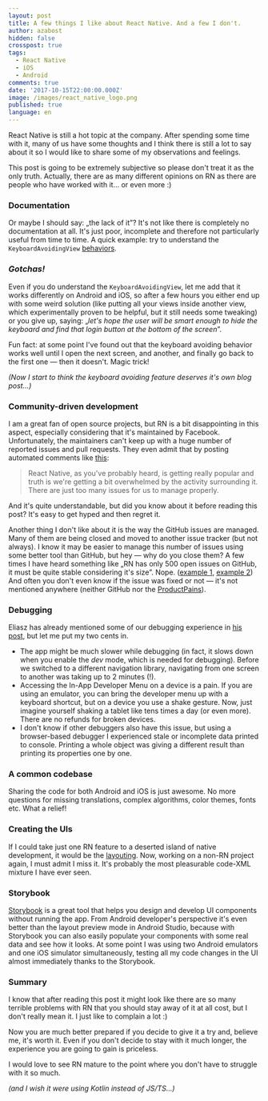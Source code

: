 ```yaml
---
layout: post
title: A few things I like about React Native. And a few I don't.
author: azabost
hidden: false
crosspost: true
tags:
  - React Native
  - iOS
  - Android
comments: true
date: '2017-10-15T22:00:00.000Z'
image: /images/react_native_logo.png
published: true
language: en
---
```


React Native is still a hot topic at the company. After spending some time with it, many of us have some thoughts and I think there is still a lot to say about it so I would like to share some of my observations and feelings.

This post is going to be extremely subjective so please don't treat it as the only truth. Actually, there are as many different opinions on RN as there are people who have worked with it... or even more :)

### Documentation ###

Or maybe I should say: &bdquo;the lack of it&rdquo;? It's not like there is completely no documentation at all. It's just poor, incomplete and therefore not particularly useful from time to time.
A quick example: try to understand the `KeyboardAvoidingView` [behaviors](https://facebook.github.io/react-native/docs/keyboardavoidingview.html#behavior).

### *Gotchas!* ###

Even if you do understand the `KeyboardAvoidingView`, let me add that it works differently on Android and iOS, so after a few hours you either end up with some weird solution (like putting all your views inside another view, which experimentally proven to be helpful, but it still needs some tweaking) or you give up, saying: &bdquo;*let's hope the user will be smart enough to hide the keyboard and find that login button at the bottom of the screen*&rdquo;.

Fun fact: at some point I've found out that the keyboard avoiding behavior works well until I open the next screen, and another, and finally go back to the first one &mdash; then it doesn't. Magic trick!

*(Now I start to think the keyboard avoiding feature deserves it's own blog post...)*

### Community-driven development ###

I am a great fan of open source projects, but RN is a bit disappointing in this aspect, especially considering that it's maintained by Facebook.
Unfortunately, the maintainers can't keep up with a huge number of reported issues and pull requests. They even admit that by posting automated comments like [this](https://github.com/facebook/react-native/issues/5988#issuecomment-185384590):

> React Native, as you've probably heard, is getting really popular and truth is we're getting a bit overwhelmed by the activity surrounding it. There are just too many issues for us to manage properly.

And it's quite understandable, but did you know about it before reading this post? It's easy to get hyped and then regret it.

Another thing I don't like about it is the way the GitHub issues are managed. Many of them are being closed and moved to another issue tracker (but not always). I know it may be easier to manage this number of issues using some better tool than GitHub, but hey &mdash; why do you close them? A few times I have heard something like &bdquo;RN has only 500 open issues on GitHub, it must be quite stable considering it's size&rdquo;. Nope. ([example 1](https://github.com/facebook/react-native/issues/15154#issuecomment-335220801), [example 2](https://github.com/facebook/react-native/issues/9866#issuecomment-260227960))
And often you don't even know if the issue was fixed or not &mdash; it's not mentioned anywhere (neither GitHub nor the [ProductPains](https://react-native.canny.io/feature-requests)).

### Debugging ###

Eliasz has already mentioned some of our debugging experience in [his post](/blog/react-native-the-things-that-you-shoud-be-aware-of-before-coming-onboard/), but let me put my two cents in.

* The app might be much slower while debugging (in fact, it slows down when you enable the *dev* mode, which is needed for debugging). Before we switched to a different navigation library, navigating from one screen to another was taking up to 2 minutes (!).
* Accessing the In-App Developer Menu on a device is a pain. If you are using an emulator, you can bring the developer menu up with a keyboard shortcut, but on a device you use a shake gesture. Now, just imagine yourself shaking a tablet like tens times a day (or even more). There are no refunds for broken devices.
* I don't know if other debuggers also have this issue, but using a browser-based debugger I experienced stale or incomplete data printed to console. Printing a whole object was giving a different result than printing its properties one by one.

### A common codebase ###

Sharing the code for both Android and iOS is just awesome. No more questions for missing translations, complex algorithms, color themes, fonts etc. What a relief!

### Creating the UIs ###

If I could take just one RN feature to a deserted island of native development, it would be the [layouting](https://facebook.github.io/react-native/docs/flexbox.html). Now, working on a non-RN project again, I must admit I miss it. It's probably the most pleasurable code-XML mixture I have ever seen.

### Storybook ###

[Storybook](https://github.com/storybooks/storybook/tree/master/app/react-native) is a great tool that helps you design and develop UI components without running the app. From Android developer's perspective it's even better than the layout preview mode in Android Studio, because with Storybook you can also easily populate your components with some real data and see how it looks.
At some point I was using two Android emulators and one iOS simulator simultaneously, testing all my code changes in the UI almost immediately thanks to the Storybook.

### Summary ###

I know that after reading this post it might look like there are so many terrible problems with RN that you should stay away of it at all cost, but I don't really mean it. I just like to complain a lot :)

Now you are much better prepared if you decide to give it a try and, believe me, it's worth it. Even if you don't decide to stay with it much longer, the experience you are going to gain is priceless.

I would love to see RN mature to the point where you don't have to struggle with it so much.

*(and I wish it were using Kotlin instead of JS/TS...)*

